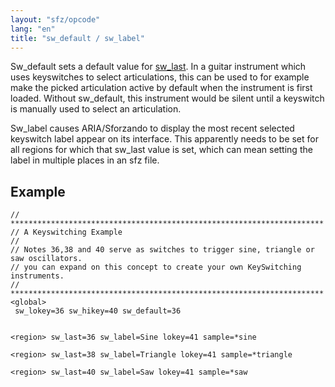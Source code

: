 ```yaml
---
layout: "sfz/opcode"
lang: "en"
title: "sw_default / sw_label"
---
```


Sw_default sets a default value for [sw_last](/opcodes/sw_last). In a guitar instrument
which uses keyswitches to select articulations, this can be used to for example
make the picked articulation active by default when the instrument is first loaded.
Without sw_default, this instrument would be silent until a keyswitch is manually
used to select an articulation.

Sw_label causes ARIA/Sforzando to display the most recent selected keyswitch label
appear on its interface. This apparently needs to be set for all regions for which
that sw_last value is set, which can mean setting the label in multiple places in
an sfz file.

## Example

```
// **********************************************************************
// A Keyswitching Example
//
// Notes 36,38 and 40 serve as switches to trigger sine, triangle or saw oscillators.
// you can expand on this concept to create your own KeySwitching instruments.
// **********************************************************************
<global>
 sw_lokey=36 sw_hikey=40 sw_default=36


<region> sw_last=36 sw_label=Sine lokey=41 sample=*sine

<region> sw_last=38 sw_label=Triangle lokey=41 sample=*triangle

<region> sw_last=40 sw_label=Saw lokey=41 sample=*saw
```
